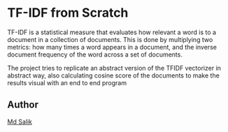 # TF-IDF from Scratch

TF-IDF is a statistical measure that evaluates how relevant a word is to a document in a collection of documents. This is done by multiplying two metrics: how many times a word appears in a document, and the inverse document frequency of the word across a set of documents.

The project tries to replicate an abstract version of the TFIDF vectorizer in abstract way, also calculating cosine score of the documents to make the results visual with an end to end program

## Author
[Md Salik](https://github.com/saaalik)